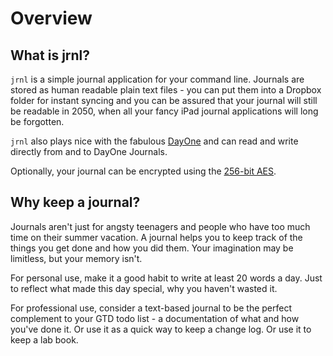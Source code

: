# Overview

## What is jrnl?

`jrnl` is a simple journal application for
your command line. Journals are stored as human readable plain text
files - you can put them into a Dropbox folder for instant syncing and
you can be assured that your journal will still be readable in 2050,
when all your fancy iPad journal applications will long be forgotten.

`jrnl` also plays nice with the fabulous
[DayOne](http://dayoneapp.com) and can read and write directly from and
to DayOne Journals.

Optionally, your journal can be encrypted using the [256-bit
AES](http://en.wikipedia.org/wiki/Advanced_Encryption_Standard).

## Why keep a journal?

Journals aren't just for angsty teenagers and people who have too much
time on their summer vacation. A journal helps you to keep track of the
things you get done and how you did them. Your imagination may be
limitless, but your memory isn't.

For personal use, make it a good habit to write at least 20 words a day.
Just to reflect what made this day special, why you haven't wasted it.

For professional use, consider a text-based journal to be the perfect
complement to your GTD todo list - a documentation of what and how
you've done it. Or use it as a quick way to keep a change log. Or use it
to keep a lab book.
